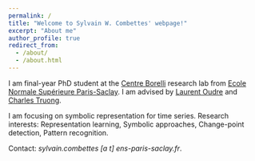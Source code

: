 ```yaml
---
permalink: /
title: "Welcome to Sylvain W. Combettes' webpage!"
excerpt: "About me"
author_profile: true
redirect_from: 
  - /about/
  - /about.html
---
```


I am final-year PhD student at the [Centre Borelli](https://centreborelli.ens-paris-saclay.fr/en) research lab from [Ecole Normale Supérieure Paris-Saclay](https://ens-paris-saclay.fr/en). I am advised by [Laurent Oudre](http://www.laurentoudre.fr) and [Charles Truong](https://charles.doffy.net/).

I am focusing on symbolic representation for time series. Research interests: Representation learning, Symbolic approaches, Change-point detection, Pattern recognition.

Contact: <i>sylvain.combettes [a t] ens-paris-saclay.fr</i>.